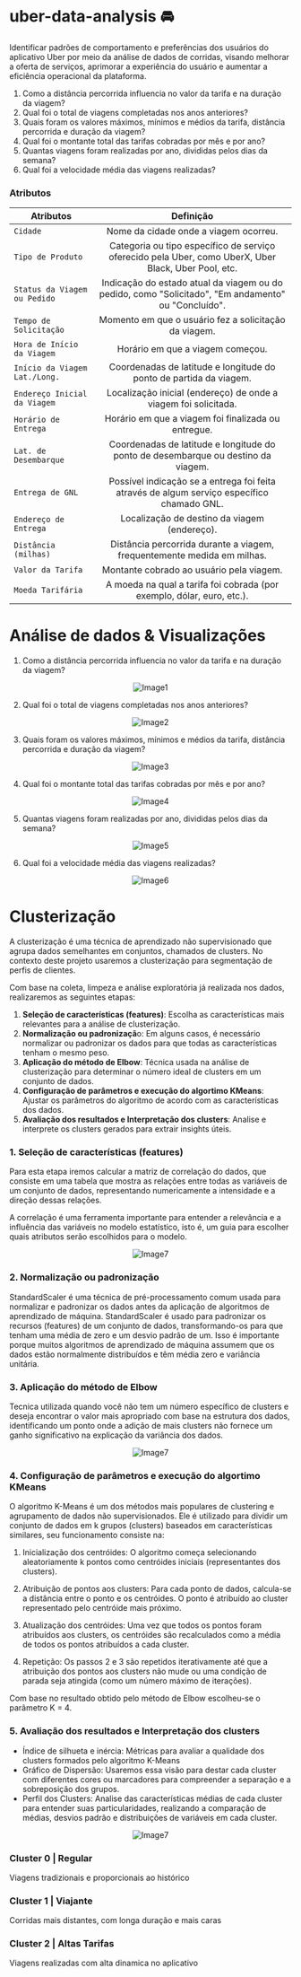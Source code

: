 # uber-data-analysis 🚘 
Identificar padrões de comportamento e preferências dos usuários do aplicativo Uber por meio da análise de dados de corridas, visando melhorar a oferta de serviços, aprimorar a experiência do usuário e aumentar a eficiência operacional da plataforma.
1. Como a distância percorrida influencia no valor da tarifa e na duração da viagem?
2. Qual foi o total de viagens completadas nos anos anteriores?
3. Quais foram os valores máximos, mínimos e médios da tarifa, distância percorrida e duração da viagem?
4. Qual foi o montante total das tarifas cobradas por mês e por ano?
5. Quantas viagens foram realizadas por ano, divididas pelos dias da semana?
6. Qual foi a velocidade média das viagens realizadas?

### Atributos

Atributos | Definição
--- | :---:
`Cidade` | Nome da cidade onde a viagem ocorreu.
`Tipo de Produto` | Categoria ou tipo específico de serviço oferecido pela Uber, como UberX, Uber Black, Uber Pool, etc.
`Status da Viagem ou Pedido` | Indicação do estado atual da viagem ou do pedido, como "Solicitado", "Em andamento" ou "Concluído".
`Tempo de Solicitação` | Momento em que o usuário fez a solicitação da viagem.
`Hora de Início da Viagem` | Horário em que a viagem começou.
`Início da Viagem Lat./Long.` | Coordenadas de latitude e longitude do ponto de partida da viagem.
`Endereço Inicial da Viagem` | Localização inicial (endereço) de onde a viagem foi solicitada.
`Horário de Entrega` | Horário em que a viagem foi finalizada ou entregue.
`Lat. de Desembarque` | Coordenadas de latitude e longitude do ponto de desembarque ou destino da viagem.
`Entrega de GNL` | Possível indicação se a entrega foi feita através de algum serviço específico chamado GNL.
`Endereço de Entrega` | Localização de destino da viagem (endereço).
`Distância (milhas)` | Distância percorrida durante a viagem, frequentemente medida em milhas.
`Valor da Tarifa` | Montante cobrado ao usuário pela viagem.
`Moeda Tarifária` | A moeda na qual a tarifa foi cobrada (por exemplo, dólar, euro, etc.).

# Análise de dados & Visualizações

1. Como a distância percorrida influencia no valor da tarifa e na duração da viagem?

<p align="center">
  <img src="https://github.com/vivalladarez/uber-data-analysis/assets/146302874/bfc99fd6-9f72-40e6-8f92-1eed37a357dc" alt="Image1">
</p>

2. Qual foi o total de viagens completadas nos anos anteriores?

<p align="center">
  <img src="https://github.com/vivalladarez/uber-data-analysis/assets/146302874/9072d3dd-85b3-489a-bc4d-650153f723de" alt="Image2">
</p>

3. Quais foram os valores máximos, mínimos e médios da tarifa, distância percorrida e duração da viagem?

<p align="center">
  <img src="https://github.com/vivalladarez/uber-data-analysis/assets/146302874/9ab3a92d-3bb8-4e8f-8669-d7e9870f7383" alt="Image3">
</p>

4. Qual foi o montante total das tarifas cobradas por mês e por ano?

<p align="center">
  <img src="https://github.com/vivalladarez/uber-data-analysis/assets/146302874/45658ab6-321a-479d-9985-17a0ce7c95d1" alt="Image4">
</p>

5. Quantas viagens foram realizadas por ano, divididas pelos dias da semana?

<p align="center">
  <img src="https://github.com/vivalladarez/uber-data-analysis/assets/146302874/0d6b5c70-0fd9-4311-ae03-43825275bfb8" alt="Image5">
</p>

6. Qual foi a velocidade média das viagens realizadas?

<p align="center">
  <img src="https://github.com/vivalladarez/uber-data-analysis/assets/146302874/57a5da78-5dea-4a99-a93b-878e27c88a29" alt="Image6">
</p>

# Clusterização

A clusterização é uma técnica de aprendizado não supervisionado que agrupa dados semelhantes em conjuntos, chamados de clusters. No contexto deste projeto usaremos a clusterização para segmentação de perfis de clientes.

Com base na coleta, limpeza e análise exploratória já realizada nos dados, realizaremos as seguintes etapas:
1. **Seleção de características (features)**: Escolha as características mais relevantes para a análise de clusterização.
2. **Normalização ou padronizaçã**o: Em alguns casos, é necessário normalizar ou padronizar os dados para que todas as características tenham o mesmo peso.
3. **Aplicação do método de Elbow**: Técnica usada na análise de clusterização para determinar o número ideal de clusters em um conjunto de dados.
4. **Configuração de parâmetros e execução do algortimo KMeans**: Ajustar os parâmetros do algoritmo de acordo com as características dos dados.
5. **Avaliação dos resultados e Interpretação dos clusters**: Analise e interprete os clusters gerados para extrair insights úteis.

### **1. Seleção de características (features)**
Para esta etapa iremos calcular a matriz de correlação do dados, que consiste em uma tabela que mostra as relações entre todas as variáveis de um conjunto de dados, representando numericamente a intensidade e a direção dessas relações.

A correlação é uma ferramenta importante para entender a relevância e a influência das variáveis no modelo estatístico, isto é, um guia para escolher quais atributos serão escolhidos para o modelo.
<p align="center">
  <img src="https://github.com/vivalladarez/uber-data-analysis/assets/146302874/2e320746-09ca-4fba-a3ca-aaebe78bc87c" alt="Image7">
</p>

### **2. Normalização ou padronização**
StandardScaler é uma técnica de pré-processamento comum usada para normalizar e padronizar os dados antes da aplicação de algoritmos de aprendizado de máquina. StandardScaler é usado para padronizar os recursos (features) de um conjunto de dados, transformando-os para que tenham uma média de zero e um desvio padrão de um. Isso é importante porque muitos algoritmos de aprendizado de máquina assumem que os dados estão normalmente distribuídos e têm média zero e variância unitária.

### **3. Aplicação do método de Elbow**
Tecnica utilizada quando você não tem um número específico de clusters e deseja encontrar o valor mais apropriado com base na estrutura dos dados, identificando um ponto onde a adição de mais clusters não fornece um ganho significativo na explicação da variância dos dados.

<p align="center">
  <img src="https://github.com/vivalladarez/uber-data-analysis/assets/146302874/b40dc21d-88c8-4480-ab32-c01aa8504f29" alt="Image7">
</p>

### **4. Configuração de parâmetros e execução do algortimo KMeans**
O algoritmo K-Means é um dos métodos mais populares de clustering e agrupamento de dados não supervisionados. Ele é utilizado para dividir um conjunto de dados em k grupos (clusters) baseados em características similares, seu funcionamento consiste na: 
1. Inicialização dos centróides: O algoritmo começa selecionando aleatoriamente k pontos como centróides iniciais (representantes dos clusters).

2. Atribuição de pontos aos clusters: Para cada ponto de dados, calcula-se a distância entre o ponto e os centróides. O ponto é atribuído ao cluster representado pelo centróide mais próximo.

3. Atualização dos centróides: Uma vez que todos os pontos foram atribuídos aos clusters, os centróides são recalculados como a média de todos os pontos atribuídos a cada cluster.

4. Repetição: Os passos 2 e 3 são repetidos iterativamente até que a atribuição dos pontos aos clusters não mude ou uma condição de parada seja atingida (como um número máximo de iterações).

Com base no resultado obtido pelo método de Elbow escolheu-se o parâmetro K = 4.

### **5. Avaliação dos resultados e Interpretação dos clusters**

*   Índice de silhueta e inércia: Métricas para avaliar a qualidade dos clusters formados pelo algoritmo K-Means
*   Gráfico de Dispersão: Usaremos essa visão para destar cada cluster com diferentes cores ou marcadores para compreender a separação e a sobreposição dos grupos.
*   Perfil dos Clusters: Analise das características médias de cada cluster para entender suas particularidades, realizando a comparação de médias, desvios padrão e distribuições de variáveis em cada cluster.

<p align="center">
  <img src="https://github.com/vivalladarez/uber-data-analysis/assets/146302874/4397ec97-67ac-4556-950d-26d2b79c8c22" alt="Image7">
</p>

### Cluster 0 | Regular
Viagens tradizionais e proporcionais ao histórico
### Cluster 1 | Viajante 
Corridas mais distantes, com longa duração e mais caras
### Cluster 2 | Altas Tarifas
Viagens realizadas com alta dinamica no aplicativo



